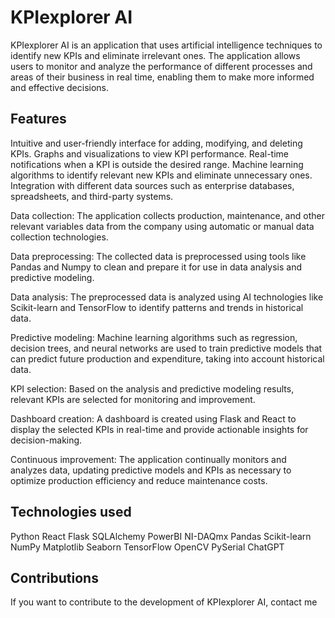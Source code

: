 # KPIexplorer AI
KPIexplorer AI is an application that uses artificial intelligence techniques to identify new KPIs and eliminate irrelevant ones. The application allows users to monitor and analyze the performance of different processes and areas of their business in real time, enabling them to make more informed and effective decisions.

## Features

Intuitive and user-friendly interface for adding, modifying, and deleting KPIs.
Graphs and visualizations to view KPI performance.
Real-time notifications when a KPI is outside the desired range.
Machine learning algorithms to identify relevant new KPIs and eliminate unnecessary ones.
Integration with different data sources such as enterprise databases, spreadsheets, and third-party systems.

Data collection: The application collects production, maintenance, and other relevant variables data from the company using automatic or manual data collection technologies.

Data preprocessing: The collected data is preprocessed using tools like Pandas and Numpy to clean and prepare it for use in data analysis and predictive modeling.

Data analysis: The preprocessed data is analyzed using AI technologies like Scikit-learn and TensorFlow to identify patterns and trends in historical data.

Predictive modeling: Machine learning algorithms such as regression, decision trees, and neural networks are used to train predictive models that can predict future production and expenditure, taking into account historical data.

KPI selection: Based on the analysis and predictive modeling results, relevant KPIs are selected for monitoring and improvement.

Dashboard creation: A dashboard is created using Flask and React to display the selected KPIs in real-time and provide actionable insights for decision-making.

Continuous improvement: The application continually monitors and analyzes data, updating predictive models and KPIs as necessary to optimize production efficiency and reduce maintenance costs.

## Technologies used
Python
React
Flask
SQLAlchemy
PowerBI
NI-DAQmx
Pandas
Scikit-learn
NumPy
Matplotlib
Seaborn
TensorFlow
OpenCV
PySerial
ChatGPT

## Contributions
If you want to contribute to the development of KPIexplorer AI, contact me
